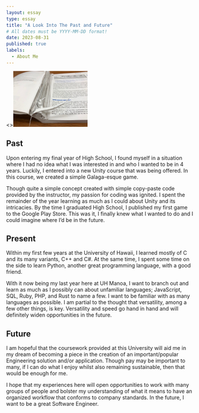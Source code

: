 ```yaml
---
layout: essay
type: essay
title: "A Look Into The Past and Future"
# All dates must be YYYY-MM-DD format!
date: 2023-08-31
published: true
labels:
  - About Me
---
```


<><img width="200px" class="rounded float-start pe-4" src="../img/cutting.jpg">

## Past ##

Upon entering my final year of High School, I found myself in a situation where I had no idea what I was interested in and who I wanted to be in 4 years. Luckily, I entered into a new Unity course that was being offered. In this course, we created a simple Galaga-esque game. 

Though quite a simple concept created with simple copy-paste code provided by the instructor, my passion for coding was ignited. I spent the remainder of the year learning as much as I could about Unity and its intricacies. By the time I graduated High School, I published my first game to the Google Play Store. This was it, I finally knew what I wanted to do and I could imagine where I’d be in the future.

## Present ##

Within my first few years at the University of Hawaii, I learned mostly of C and its many variants, C++ and C#. At the same time, I spent some time on the side to learn Python, another great programming language, with a good friend. 

With it now being my last year here at UH Manoa, I want to branch out and learn as much as I possibly can about unfamiliar languages; JavaScript, SQL, Ruby, PHP, and Rust to name a few. I want to be familiar with as many languages as possible. I am partial to the thought that versatility, among a few other things, is key. Versatility and speed go hand in hand and will definitely widen opportunities in the future.

## Future ##

I am hopeful that the coursework provided at this University will aid me in my dream of becoming a piece in the creation of an important/popular Engineering solution and/or application. Though pay may be important to many, if I can do what I enjoy whilst also remaining sustainable, then that would be enough for me. 

I hope that my experiences here will open opportunities to work with many groups of people and bolster my understanding of what it means to have an organized workflow that conforms to company standards. In the future, I want to be a great Software Engineer.

